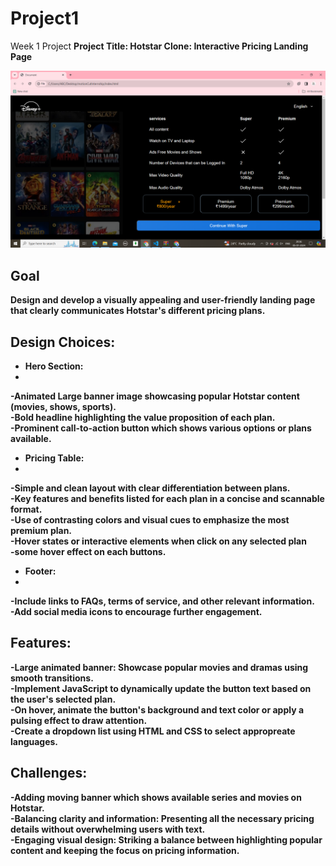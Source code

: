 # Project1
Week 1 Project 
<b>Project Title<b>: Hotstar Clone: Interactive Pricing Landing Page

![Registration Form Screenshot](https://github.com/bagwansaniya/Project1/blob/main/Project1_SS.png)

## Goal
Design and develop a visually appealing and user-friendly landing page that clearly communicates Hotstar's different pricing plans.

## Design Choices:

* Hero Section:
* <br>
-Animated Large banner image showcasing popular Hotstar content (movies, shows, sports).<br>
-Bold headline highlighting the value proposition of each plan.<br>
-Prominent call-to-action button which shows various options or plans available.<br>

* Pricing Table:
* <br>
-Simple and clean layout with clear differentiation between plans.<br>
-Key features and benefits listed for each plan in a concise and scannable format.<br>
-Use of contrasting colors and visual cues to emphasize the most premium plan.<br>
-Hover states or interactive elements when click on any selected plan<br>
-some hover effect on each buttons.<br>

* Footer:
* <br>
-Include links to FAQs, terms of service, and other relevant information.<br>
-Add social media icons to encourage further engagement.<br>

## Features:

-Large animated banner: Showcase popular movies and dramas using smooth transitions.<br>
-Implement JavaScript to dynamically update the button text based on the user's selected plan.<br>
-On hover, animate the button's background and text color or apply a pulsing effect to draw attention.<br>
-Create a dropdown list using HTML and CSS to select appropreate languages.<br>

## Challenges:

-Adding moving banner which shows available series and movies on Hotstar.<br> 
-Balancing clarity and information: Presenting all the necessary pricing details without overwhelming users with text.<br>
-Engaging visual design: Striking a balance between highlighting popular content and keeping the focus on pricing information.<br>
